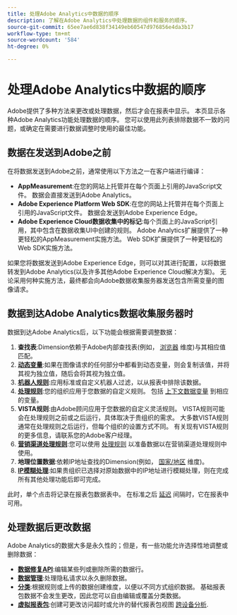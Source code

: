 ```yaml
---
title: 处理Adobe Analytics中数据的顺序
description: 了解在Adobe Analytics中处理数据的组件和服务的顺序。
source-git-commit: 65ee7ae6d838f34149eb60547d976856e4da3b17
workflow-type: tm+mt
source-wordcount: '584'
ht-degree: 0%

---
```


# 处理Adobe Analytics中数据的顺序

Adobe提供了多种方法来更改或处理数据，然后才会在报表中显示。 本页显示各种Adobe Analytics功能处理数据的顺序。 您可以使用此列表排除数据不一致的问题，或确定在需要进行数据调整时使用的最佳功能。

## 数据在发送到Adobe之前

在将数据发送到Adobe之前，通常使用以下方法之一在客户端进行编译：

* **AppMeasurement**:在您的网站上托管并在每个页面上引用的JavaScript文件。 数据会直接发送到Adobe Analytics。
* **Adobe Experience Platform Web SDK**:在您的网站上托管并在每个页面上引用的JavaScript文件。 数据会发送到Adobe Experience Edge。
* **Adobe Experience Cloud数据收集中的标记**:每个页面上的JavaScript引用，其中包含在数据收集UI中创建的规则。 Adobe Analytics扩展提供了一种更轻松的AppMeasurement实施方法。 Web SDK扩展提供了一种更轻松的Web SDK实施方法。

如果您将数据发送到Adobe Experience Edge，则可以对其进行配置，以将数据转发到Adobe Analytics(以及许多其他Adobe Experience Cloud解决方案)。 无论采用何种实施方法，最终都会向Adobe数据收集服务器发送包含所需变量的图像请求。

## 数据到达Adobe Analytics数据收集服务器时

数据到达Adobe Analytics后，以下功能会根据需要调整数据：

1. **查找表**:Dimension依赖于Adobe内部查找表(例如， [浏览器](/help/components/dimensions/browser.md) 维度)与其相应值匹配。
2. [**动态变量**](/help/implement/vars/page-vars/dynamic-variables.md):如果在图像请求的任何部分中都看到动态变量，则会复制该值，并将其视为独立值，随后会将其视为独立值。
3. [**机器人规则**](/help/admin/admin/bot-removal/bot-rules.md):应用标准或自定义机器人过滤，以从报表中排除该数据。
4. [**处理规则**](/help/admin/admin/c-processing-rules/processing-rules.md):您的组织应用于您数据的自定义规则。 包括 [上下文数据变量](/help/implement/vars/page-vars/contextdata.md) 到相应的变量。
5. **VISTA规则**:由Adobe顾问应用于您数据的自定义灵活规则。 VISTA规则可能会在处理规则之前或之后运行，具体取决于贵组织的需求。 大多数VISTA规则通常在处理规则之后运行，但每个组织的设置方式不同。 有关现有VISTA规则的更多信息，请联系您的Adobe客户经理。
6. [**营销渠道处理规则**](/help/components/c-marketing-channels/c-rules.md):您可以使用 [处理规则](/help/admin/admin/c-processing-rules/processing-rules.md) 以准备数据以在营销渠道处理规则中使用。
7. **地理位置数据**:依赖IP地址查找的Dimension(例如， [国家/地区](/help/components/dimensions/countries.md) 维度)。
8. [**IP模糊处理**](/help/admin/admin/general-acct-settings-admin.md):如果贵组织已选择对原始数据中的IP地址进行模糊处理，则在完成所有其他处理功能后即可完成。

此时，单个点击将记录在报表包数据表中。 在标准之后 [延迟](latency.md) 间隔时，它在报表中可用。

## 处理数据后更改数据

Adobe Analytics的数据大多是永久性的；但是，有一些功能允许选择性地调整或删除数据：

* [**数据修复API**](https://developer.adobe.com/analytics-apis/docs/2.0/guides/endpoints/data-repair/):编辑某些列或删除所需的数据行。
* [**数据管理**](/help/admin/c-data-governance/an-gdpr-workflow.md):处理隐私请求以永久删除数据。
* [**分类**](/help/components/classifications/c-classifications.md):根据规则或上传的数据创建维度，以便以不同方式组织数据。 基础报表包数据不会发生更改，因此您可以自由编辑或覆盖分类数据。
* [**虚拟报表包**](/help/components/vrs/vrs-about.md):创建可更改访问超时或允许的替代报表包视图 [跨设备分析](/help/components/cda/overview.md).
